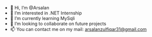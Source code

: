 - 👋 Hi, I’m @Arsalan
- 👀 I’m interested in .NET Internship
- 🌱 I’m currently learning MySqli
- 💞️ I’m looking to collaborate on future projects
- 📫 You can contact me on my mail: arsalanzulfiqar31@gmail.com

<!---
Arsalan31/Arsalan31 is a ✨ special ✨ repository because its `README.md` (this file) appears on your GitHub profile.
You can click the Preview link to take a look at your changes.
--->
